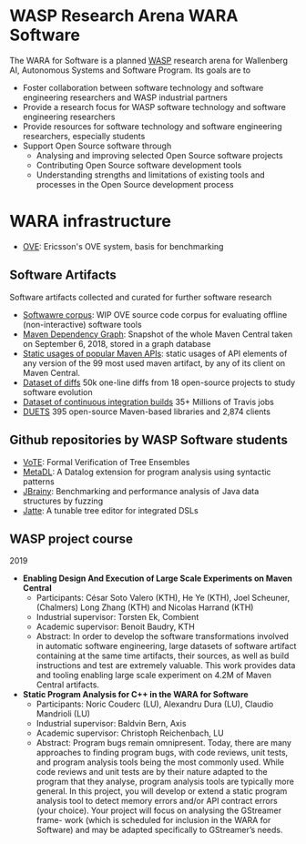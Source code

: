 # WASP Research Arena WARA Software

The WARA for Software is a planned [WASP](http://wasp-sweden.org/) research arena for Wallenberg AI, Autonomous Systems and Software Program.  Its goals are to
- Foster collaboration between software technology and software engineering researchers and WASP industrial partners
- Provide a research focus for WASP software technology and software engineering researchers
- Provide resources for software technology and software engineering researchers, especially students
- Support Open Source software through
  - Analysing and improving selected Open Source software projects
  - Contributing Open Source software development tools
  - Understanding strengths and limitations of existing tools and processes in the Open Source development process

# WARA infrastructure

* [OVE](https://github.com/Ericsson/ove): Ericsson's OVE system, basis for benchmarking

## Software Artifacts

Software artifacts collected and curated for further software research

* [Softwawre corpus](https://github.com/wasp-sweden/wara-sw-tech-tools): WIP OVE source code corpus for evaluating offline (non-interactive) software tools
* [Maven Dependency Graph](https://zenodo.org/record/1489120): Snapshot of the whole Maven Central taken on September 6, 2018, stored in a graph database
* [Static usages of popular Maven APIs](https://zenodo.org/record/2567268): static usages of API elements of any version of the 99 most used maven artifact, by any of its client on Maven Central.
* [Dataset of diffs](https://github.com/KTH/CodRep-competition/) 50k one-line diffs from 18 open-source projects to study software evolution
* [Dataset of continuous integration builds](https://zenodo.org/record/2560966) 35+ Millions of Travis jobs
* [DUETS](https://github.com/castor-software/Duets) 395 open-source Maven-based libraries and 2,874 clients

## Github repositories by WASP Software students
* [VoTE](https://github.com/john-tornblom/VoTE): Formal Verification of Tree Ensembles
* [MetaDL](https://github.com/lu-cs-sde/metadl): A Datalog extension for program analysis using syntactic patterns
* [JBrainy](https://git.cs.lth.se/noricc/jbrainy): Benchmarking and performance analysis of Java data structures by fuzzing
* [Jatte](https://bitbucket.org/jastadd/jatte): A tunable tree editor for integrated DSLs

## WASP project course

2019
  * **Enabling Design And Execution of Large Scale Experiments on Maven Central**
    * Participants: César Soto Valero (KTH), He Ye (KTH), Joel Scheuner, (Chalmers) Long Zhang (KTH) and Nicolas Harrand (KTH)
    * Industrial supervisor: Torsten Ek, Combient
    * Academic supervisor: Benoit Baudry, KTH
    * Abstract: In order to develop the software transformations involved in automatic software engineering, large datasets of software artifact containing at the same time artifacts, their sources, as well as build instructions and test are extremely valuable. This work provides data and tooling enabling large scale experiment on 4.2M of Maven Central artifacts.
  * **Static Program Analysis for C++ in the WARA for Software**
    * Participants: Noric Couderc (LU), Alexandru Dura (LU), Claudio Mandrioli (LU)
    * Industrial supervisor: Baldvin Bern, Axis
	* Academic supervisor: Christoph Reichenbach, LU
	* Abstract: Program bugs remain omnipresent. Today, there are many approaches to finding program bugs, with code reviews, unit tests, and program analysis tools being the most commonly used. While code reviews and unit tests are by their nature adapted to the program that they analyse, program analysis tools are typically more general.  In this project, you will develop or extend a static program analysis tool to detect memory errors and/or API contract errors (your choice). Your project will focus on analysing the GStreamer frame- work (which is scheduled for inclusion in the WARA for Software) and may be adapted specifically to GStreamer’s needs.

